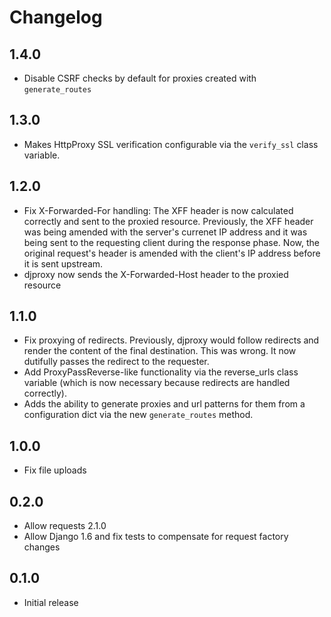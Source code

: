 # Changelog

## 1.4.0
* Disable CSRF checks by default for proxies created with `generate_routes`

## 1.3.0
* Makes HttpProxy SSL verification configurable via the `verify_ssl` class
  variable.

## 1.2.0

* Fix X-Forwarded-For handling: The XFF header is now calculated correctly and
  sent to the proxied resource. Previously, the XFF header was being amended
  with the server's currenet IP address and it was being sent to the requesting
  client during the response phase. Now, the original request's header is
  amended with the client's IP address before it is sent upstream.
* djproxy now sends the X-Forwarded-Host header to the proxied resource

## 1.1.0

* Fix proxying of redirects. Previously, djproxy would follow redirects
  and render the content of the final destination. This was wrong. It now
  dutifully passes the redirect to the requester.
* Add ProxyPassReverse-like functionality via the reverse_urls class variable
  (which is now necessary because redirects are handled correctly).
* Adds the ability to generate proxies and url patterns for them from a
  configuration dict via the new `generate_routes` method.

## 1.0.0
* Fix file uploads

## 0.2.0
* Allow requests 2.1.0
* Allow Django 1.6 and fix tests to compensate for request factory changes

## 0.1.0
* Initial release
